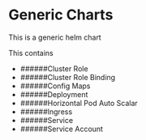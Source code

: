 # Generic Charts

This is a generic helm chart

This contains

* ######Cluster Role
* ######Cluster Role Binding
* ######Config Maps
* ######Deployment
* ######Horizontal Pod Auto Scalar
* ######Ingress
* ######Service
* ######Service Account









